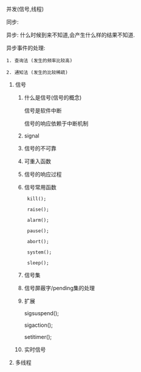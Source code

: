 并发(信号,线程)

同步:



异步: 什么时候到来不知道,会产生什么样的结果不知道.

异步事件的处理:

    1. 查询法 (发生的频率比较高)

    2. 通知法 (发生的比较稀疏)





1. 信号

    1. 什么是信号(信号的概念)

        信号是软件中断

        信号的响应依赖于中断机制






    2. signal

    3. 信号的不可靠

    4. 可重入函数

    5. 信号的响应过程

    6. 信号常用函数

            kill();

            raise();

            alarm();

            pause();

            abort();

            system();

            sleep();


    7. 信号集


    8. 信号屏蔽字/pending集的处理

    9. 扩展

        sigsuspend();

        sigaction();

        setitimer();

    10. 实时信号



2. 多线程